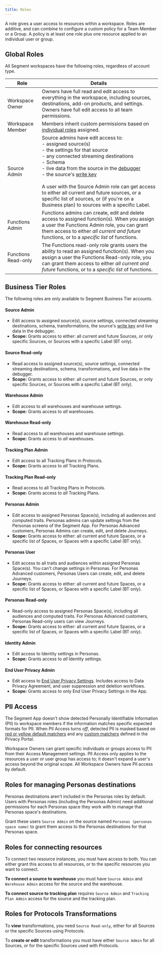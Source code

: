 ```yaml
---
title: Roles
---
```


A role gives a user access to resources within a workspace. Roles are additive, and can combine to configure a custom policy for a Team Member or a Group. A policy is at least one role plus one resource applied to an individual user or group.

## Global Roles

All Segment workspaces have the following roles, regardless of account type.

Role | Details
---- | ------
Workspace Owner | Owners have full read and edit access to everything in the workspace, including sources, destinations, add-on products, and settings. Owners have full edit access to all team permissions.
Workspace Member | Members inherit custom permissions based on [individual roles](#business-tier-roles) assigned.
Source Admin | Source admins have edit access to:<br>- assigned source(s) <br>- the settings for that source <br>- any connected streaming destinations <br>- Schema <br>- live data from the source in the [debugger](/docs/connections/sources/debugger/) <br>- the source's [write key](/docs/connections/find-writekey/) <br><br>A user with the Source Admin role can get access to either all current and future sources, or a specific list of sources, or (if you're on a Business plan) to sources with a specific Label.
Functions Admin | Functions admins can create, edit and delete access to assigned function(s). When you assign a user the Functions Admin role, you can grant them access to either _all current and future_ functions, or to a _specific list_ of functions.
Functions Read-only | The Functions read-only role grants users the ability to read an assigned function(s). When you assign a user the Functions Read-only role, you can grant them access to either _all current and future_ functions, or to a _specific list_ of functions.

## Business Tier Roles

The following roles are only available to Segment Business Tier accounts.

#### Source Admin
* Edit access to assigned source(s), source settings, connected streaming destinations, schema, transformations, the source's [write key](/docs/connections/find-writekey/) and live data in the debugger.
* **Scope:** Grants access to either: all current and future Sources, or only specific Sources, or Sources with a specific Label (BT only).

#### Source Read-only
* Read access to assigned source(s), source settings, connected streaming destinations, schema, transformations, and live data in the debugger.
* **Scope:** Grants access to either: all current and future Sources, or only specific Sources, or Sources with a specific Label (BT only).

#### Warehouse Admin
* Edit access to all warehouses and warehouse settings.
* **Scope:** Grants access to *all* warehouses.

#### Warehouse Read-only
* Read access to all warehouses and warehouse settings.
* **Scope:** Grants access to *all* warehouses.

#### Tracking Plan Admin
* Edit access to all Tracking Plans in Protocols.
* **Scope:** Grants access to *all* Tracking Plans.

#### Tracking Plan Read-only
* Read access to all Tracking Plans in Protocols.
* **Scope:** Grants access to *all* Tracking Plans.

#### Personas Admin
* Edit access to assigned Personas Space(s), including all audiences and computed traits. Personas admins can update settings from the Personas screens of the Segment App. For Personas Advanced customers, Personas Admins can create, edit, and delete Journeys.
* **Scope:** Grants access to either: all current and future Spaces, or a specific list of Spaces, or Spaces with a specific Label (BT only).

#### Personas User
* Edit access to all traits and audiences within assigned Personas Space(s). You can't change settings in Personas. For Personas Advanced customers, Personas Users can create, edit, and delete Journeys.
* **Scope:** Grants access to either: all current and future Spaces, or a specific list of Spaces, or Spaces with a specific Label (BT only).

#### Personas Read-only
* Read-only access to assigned Personas Space(s), including all audiences and computed traits. For Personas Advanced customers, Personas Read-only users can view Journeys.
* **Scope:** Grants access to either: all current and future Spaces, or a specific list of Spaces, or Spaces with a specific Label (BT only).

#### Identity Admin
* Edit access to Identity settings in Personas.
* **Scope:** Grants access to *all* Identity settings.

#### End User Privacy Admin
* Edit access to [End User Privacy Settings](/docs/privacy/user-deletion-and-suppression). Includes access to Data Privacy Agreement, and user suppression and deletion workflows.
* **Scope:** Grants access to only End User Privacy Settings in the App.

## PII Access

The Segment App doesn't show detected Personally Identifiable Information (PII) to workspace members if the information matches specific expected formats for PII. When PII Access turns *off*, detected PII is masked based on [red or yellow default matchers](/docs/privacy/portal/#default-pii-matchers) and any [custom matchers](/docs/privacy/portal/#custom-pii-matchers) defined in the Privacy Portal.

Workspace Owners can grant specific individuals or groups access to PII from their Access Management settings. PII Access only applies to the resources a user or user group has access to; it doesn't expand a user's access beyond the original scope. All Workspace Owners have PII access by default.


## Roles for managing Personas destinations

Personas destinations aren't included in the Personas roles by default. Users with Personas roles (including the Personas Admin) need additional permissions for each Personas space they work with to manage that Personas space's destinations.

Grant these users `Source Admin` on the source named `Personas (personas space name)` to grant them access to the Personas destinations for that Personas space.

## Roles for connecting resources

To connect two resource instances, you must have access to both. You can either grant this access to all resources, or to the specific resources you want to connect.

**To connect a source to warehouse** you must have `Source Admin` and `Warehouse Admin` access for the source and the warehouse.

**To connect source to tracking plan** requires `Source Admin` and `Tracking Plan Admin` access for the source and the tracking plan.

## Roles for Protocols Transformations

To **view** transformations, you need `Source Read-only`, either for all Sources or the specific Sources using Protocols.

To **create or edit** transformations you must have either `Source Admin` for all Sources, or for the specific Sources used with Protocols.
